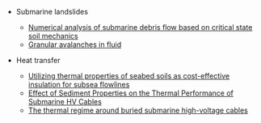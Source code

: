 <!-- docs/_sidebar.md -->

* Submarine landslides
	* [Numerical analysis of submarine debris flow based on critical state soil mechanics](submarine-slides/numerical-analysis-submarine-critical-state/numerical_analysis_submarine_debris_critical_state.md)
	* [Granular avalanches in fluid](submarine-slides/granular-avalanches-fluid/granular-avalanches-fluid.md)

* Heat transfer
	* [Utilizing thermal properties of seabed soils as cost-effective insulation for subsea flowlines](heat-transfer/thermal-properties-seabed-subsea-flowlines.md)
	* [Effect of Sediment Properties on the Thermal Performance of Submarine HV Cables](heat-transfer/thermal-properties-hv-cables-numerical/thermal-properties-hv-cables-numerical.md)
	* [The thermal regime around buried submarine high-voltage cables](heat-transfer/thermal-regime-submarine-hv-cable-experiment/thermal-regime-submarine-hv-cable-experiment.md)
